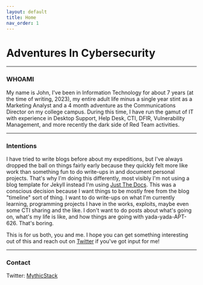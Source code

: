 ```yaml
---
layout: default
title: Home
nav_order: 1
---
```


# Adventures In Cybersecurity


---

### WHOAMI

My name is John, I've been in Information Technology for about 7 years (at the time of writing, 2023), my entire adult life minus a single year stint as a Marketing Analyst and a 4 month adventure as the Communications Director on my college campus. During this time, I have run the gamut of IT with experience in Desktop Support, Help Desk, CTI, DFIR, Vulnerability Management, and more recently the dark side of Red Team activities.

---

### Intentions

I have tried to write blogs before about my expeditions, but I've always dropped the ball on things fairly early because they quickly felt more like work than something fun to do write-ups in and document personal projects. That's why I'm doing this differently, most visibly I'm not using a blog template for Jekyll instead I'm using [Just The Docs](https://just-the-docs.github.io/just-the-docs/). This was a conscious decision because I want things to be mostly free from the blog "timeline" sort of thing. I want to do write-ups on what I'm currently learning, programming projects I have in the works, exploits, maybe even some CTI sharing and the like. I don't want to do posts about what's going on, what's my life is like, and how things are going with yada-yada-APT-626. That's boring.

This is for us both, you and me. I hope you can get something interesting out of this and reach out on [Twitter](https://www.twitter.com/MythicStack) if you've got input for me!

---

### Contact

Twitter: [MythicStack](https://www.twitter.com/MythicStack)